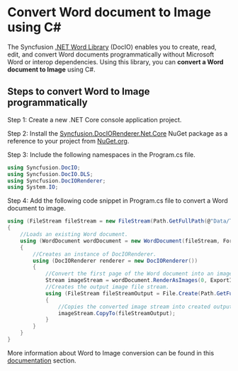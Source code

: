 # Convert Word document to Image using C#

The Syncfusion [.NET Word Library](https://www.syncfusion.com/document-processing/word-framework/net/word-library) (DocIO) enables you to create, read, edit, and convert Word documents programmatically without Microsoft Word or interop dependencies. Using this library, you can **convert a Word document to Image** using C#.

## Steps to convert Word to Image programmatically

Step 1: Create a new .NET Core console application project.

Step 2: Install the [Syncfusion.DocIORenderer.Net.Core](https://www.nuget.org/packages/Syncfusion.DocIORenderer.Net.Core) NuGet package as a reference to your project from [NuGet.org](https://www.nuget.org/).

Step 3: Include the following namespaces in the Program.cs file.

```csharp
using Syncfusion.DocIO;
using Syncfusion.DocIO.DLS;
using Syncfusion.DocIORenderer;
using System.IO;
```

Step 4: Add the following code snippet in Program.cs file to convert a Word document to image.

```csharp
using (FileStream fileStream = new FileStream(Path.GetFullPath(@"Data/Template.docx"), FileMode.Open))
{
    //Loads an existing Word document.
    using (WordDocument wordDocument = new WordDocument(fileStream, FormatType.Automatic))
    {
        //Creates an instance of DocIORenderer.
        using (DocIORenderer renderer = new DocIORenderer())
        {
            //Convert the first page of the Word document into an image.
            Stream imageStream = wordDocument.RenderAsImages(0, ExportImageFormat.Jpeg);
            //Creates the output image file stream.
            using (FileStream fileStreamOutput = File.Create(Path.GetFullPath(@"Output/Output.jpeg")))
            {
                //Copies the converted image stream into created output stream.
                imageStream.CopyTo(fileStreamOutput);
            }
        }
    }
}
```

More information about Word to Image conversion can be found in this [documentation](https://help.syncfusion.com/document-processing/word/conversions/word-to-image/net/word-to-image) section.